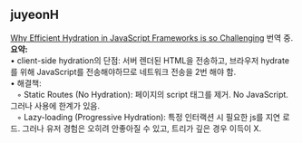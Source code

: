 <h2>juyeonH</h2><a href="https://www.notion.so/study66/Why-Efficient-Hydration-in-JavaScript-Frameworks-is-so-Challenging-87a855148fc042abbad0acb1f87f1ab0#8aa7bb07b59c4aa19dd93bc599fdf512">Why Efficient Hydration in JavaScript Frameworks is so Challenging</a> 번역 중.<br><strong>요약:</strong><br>• client-side hydration의 단점: 서버 렌더된 HTML을 전송하고, 브라우저 hydrate를 위해 JavaScript를 전송해야하므로 네트워크 전송을 2번 해야 함.<br>• 해결책:<br>    &nbsp;&nbsp;&nbsp;◦ Static Routes (No Hydration): 페이지의 script 태그를 제거. No JavaScript. 그러나 사용에 한계가 있음.<br>    &nbsp;&nbsp;&nbsp;◦ Lazy-loading (Progressive Hydration): 특정 인터랙션 시 필요한 js를 지연 로드. 그러나 유저 경험은 오히려 안좋아질 수 있고, 트리가 깊은 경우 이득이 X.

